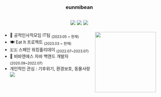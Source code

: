 <div align="center">
  
  ### eunmibean
  
  
  <a href="https://eunmik.github.io/bonita.github.io"><img src="https://img.shields.io/badge/eunmi.blog-333?style=badge&logo=github&logoColor=white"/></a> 
  <a href="https://equable-onion-5fc.notion.site/24e787efe7004038abdd5599801db6ad?pvs=4"><img src="https://img.shields.io/badge/resume-ffffff?style=badge&logo=notion&logoColor=black"/></a> 
  <a href="https://equable-onion-5fc.notion.site/24e787efe7004038abdd5599801db6ad?pvs=4"><img src="https://img.shields.io/badge/portfolio-333?style=badge&logo=notion&logoColor=white"/></a> 
  ---

</div>

<a href="https://github.com/anuraghazra/github-readme-stats">
  <img height=200 align="right" src="https://github-readme-stats.vercel.app/api/top-langs/?username=eunmibean&layout=compact" />
</a>

- 🌱 공적인사적모임 IT팀 <sub>(2023.05 ~ 현재)</sub>
- 🍽️ Eat It 프로젝트 <sub>(2023.03 ~ 현재)</sub>
- 🇪🇸 스페인 워킹홀리데이 <sub>(2022.07~2023.07)</sub>
- 🏢 비바엔에스 자바 백엔드 개발자 <sub>(2020.09~2022.07)</sub>
- 개인적인 관심 : 기후위기, 환경보호, 동물사랑 
 <sub><a href="https://www.instagram.com/its_earth_it"><img src="https://img.shields.io/badge/-FF?style=badge&logo=instagram&logoColor=white"/></a></sub>

 
